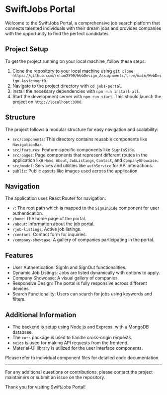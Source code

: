 # SwiftJobs Portal

Welcome to the SwiftJobs Portal, a comprehensive job search platform that connects talented individuals with their dream jobs and provides companies with the opportunity to find the perfect candidates.

## Project Setup

To get the project running on your local machine, follow these steps:

1. Clone the repository to your local machine using `git clone https://github.com/rehan2599/WebDesign_Assignments/tree/main/WebDesign_Assignment9`.
2. Navigate to the project directory with `cd jobs-portal`.
3. Install the necessary dependencies with `npm run install-all`.
4. Start the development server with `npm run start`. This should launch the project on `http://localhost:3000`.

## Structure

The project follows a modular structure for easy navigation and scalability:

- `src/components`: This directory contains reusable components like `NavigationBar`.
- `src/features`: Feature-specific components like `SignInSide`.
- `src/pages`: Page components that represent different routes in the application like `Home`, `About`, `JobListings`, `Contact`, and `CompanyShowcase`.
- `src/model`: Services and utilities like `authService` for API interactions.
- `public`: Public assets like images used across the application.

## Navigation

The application uses React Router for navigation:

- `/`: The root path which is mapped to the `SignInSide` component for user authentication.
- `/home`: The home page of the portal.
- `/about`: Information about the job portal.
- `/job-listings`: Active job listings.
- `/contact`: Contact form for inquiries.
- `/company-showcase`: A gallery of companies participating in the portal.

## Features

- User Authentication: SignIn and SignOut functionalities.
- Dynamic Job Listings: Jobs are listed dynamically with options to apply.
- Company Showcase: A visual gallery of companies.
- Responsive Design: The portal is fully responsive across different devices.
- Search Functionality: Users can search for jobs using keywords and filters.

## Additional Information

- The backend is setup using Node.js and Express, with a MongoDB database.
- The `cors` package is used to handle cross-origin requests.
- `axios` is used for making API requests from the frontend.
- Material-UI library is utilized for the user interface components.

Please refer to individual component files for detailed code documentation.

---

For any additional questions or contributions, please contact the project maintainers or submit an issue on the repository.

Thank you for visiting SwiftJobs Portal!
